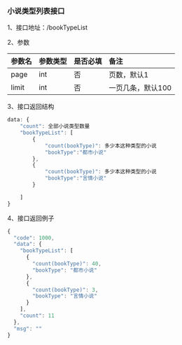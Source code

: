 ### 小说类型列表接口

1、接口地址：/bookTypeList

2、参数

| 参数名 | 参数类型 | 是否必填 | 备注 |
| :--- | :--- | :--- | :--- |
| page | int | 否 | 页数，默认1 |
| limit | int | 否 | 一页几条，默认100 |

3、接口返回结构

```js
data: {
    "count": 全部小说类型数量
    "bookTypeList": [
        {
            "count(bookType)": 多少本这种类型的小说
            "bookType":"都市小说"
        },
        {
            "count(bookType)": 多少本这种类型的小说
            "bookType":"言情小说"
        }

    ]
}
```

4、接口返回例子

```js
{
  "code": 1000,
  "data": {
    "bookTypeList": [
      {
        "count(bookType)": 40,
        "bookType": "都市小说"
      },
      {
        "count(bookType)": 3,
        "bookType": "言情小说"
      }
    ],
    "count": 11
  },
  "msg": ""
}
```





